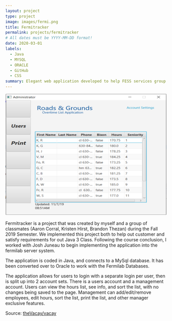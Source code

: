 ```yaml
---
layout: project
type: project
image: images/fermi.png
title: Fermitracker
permalink: projects/fermitracker
# All dates must be YYYY-MM-DD format!
date: 2020-03-01
labels:
  - Java
  - MYSQL
  - ORACLE
  - GitHub
  - CSS
summary: Elegant web application developed to help FESS services group track overtime hours throughout the year
---
```


<img class="ui medium right floated rounded image" src="../images/fermi-home-page.png">

Fermitracker is a project that was created by myself and a group of classmates (Aaron Corral, Kristen Hirst, Brandon Thezan) during the Fall 2019 Semester. We implemented this project both to help out customer and satisfy requirements for out Java 3 Class. Following the course conclusion, I worked with Josh Juneau to begin implementing the application into the fermilab server system. 

The application is coded in Java, and connects to a MySql database. It has been converted over to Oracle to work with the Fermilab Databases. 

The application allows for users to login with a separate login per user, then is split up into 2 account sets. There is a users account and a management account. Users can view the hours list, see info, and sort the list, with no changes being saved to the page. Management can add/edit/remove employees, edit hours, sort the list, print the list, and other manager exclusive features.
 
Source: <a href="https://github.com/Joe-Konen/Grounds-Overtime-List-Application"><i class="large github icon"></i>theVacay/vacay</a>
